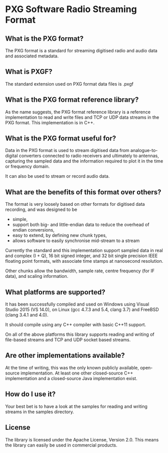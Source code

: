 # PXG Software Radio Streaming Format
## What is the PXG format?

The PXG format is a standard for streaming digitised radio and audio data and
associated metadata.

## What is PXGF?

The standard extension used on PXG format data files is .pxgf

## What is the PXG format reference library?

As the name suggests, the PXG format reference library is a reference
implementation to read and write files and TCP or UDP data streams in the
PXG format. This implementation is in C++.

## What is the PXG format useful for?

Data in the PXG format is used to stream digitised data from analogue-to-digital converters connected to radio receivers and ultimately to antennas,
capturing the sampled data and the information required to plot it in the
time or frequency domain.

It can also be used to stream or record audio data.

## What are the benefits of this format over others?

The format is very loosely based on other formats for digitised data recording,
and was designed to be
  * simple,
  * support both big- and little-endian data to reduce the overhead of endian
  conversions,
  * easy to extend, by defining new chunk types,
  * allows software to easily synchronise mid-stream to a stream

Currently the standard and this implementation support sampled data in real
and complex (I + Q), 16 bit signed integer, and 32 bit single precision IEEE
floating point formats, with associate time stamps at nanosecond resolution.

Other chunks allow the bandwidth, sample rate, centre frequency (for IF data),
and scaling information.

## What platforms are supported?

It has been successfully compiled and used on Windows using Visual Studio 2015
(VS 14.0), on Linux (gcc 4.7.3 and 5.4, clang 3.7) and FreeBSD (clang 3.4.1 and
4.0).

It should compile using any C++ compiler with basic C++11 support.

On all of the above platforms this library supports reading and writing of
file-based streams and TCP and UDP socket based streams.

## Are other implementations available?

At the time of writing, this was the only known publicly available, open-source
implementation.  At least one other closed-source C++ implementation and
a closed-source Java implementation exist.

## How do I use it?

Your best bet is to have a look at the samples for reading and writing streams
in the samples directory.

## License

The library is licensed under the Apache License, Version 2.0.  This means the
library can easily be used in commercial products.
